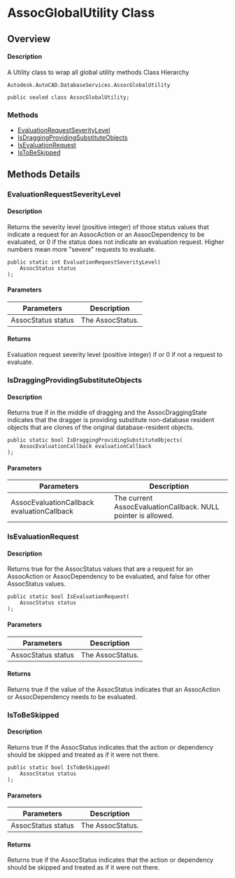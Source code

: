 # AssocGlobalUtility Class

## Overview

#### Description
A Utility class to wrap all global utility methods
Class Hierarchy
```text
Autodesk.AutoCAD.DatabaseServices.AssocGlobalUtility
```

```text
public sealed class AssocGlobalUtility;
```

### Methods

- [EvaluationRequestSeverityLevel](#evaluationrequestseveritylevel)
- [IsDraggingProvidingSubstituteObjects](#isdraggingprovidingsubstituteobjects)
- [IsEvaluationRequest](#isevaluationrequest)
- [IsToBeSkipped](#istobeskipped)


## Methods Details

### EvaluationRequestSeverityLevel

#### Description
Returns the severity level (positive integer) of those status values that indicate a request for an AssocAction or an AssocDependency to be evaluated, or 0 if the status does not indicate an evaluation request. Higher numbers mean more "severe" requests to evaluate.
```text
public static int EvaluationRequestSeverityLevel(
    AssocStatus status
);
```

#### Parameters
| Parameters | Description |
| --- | --- |
| AssocStatus status | The AssocStatus. |

#### Returns
Evaluation request severity level (positive integer) if or 0 if not a request to evaluate.
### IsDraggingProvidingSubstituteObjects

#### Description
Returns true if in the middle of dragging and the AssocDraggingState indicates that the dragger is providing substitute non-database resident objects that are clones of the original database-resident objects.
```text
public static bool IsDraggingProvidingSubstituteObjects(
    AssocEvaluationCallback evaluationCallback
);
```

#### Parameters
| Parameters | Description |
| --- | --- |
| AssocEvaluationCallback evaluationCallback | The current AssocEvaluationCallback. NULL pointer is allowed. |

### IsEvaluationRequest

#### Description
Returns true for the AssocStatus values that are a request for an AssocAction or AssocDependency to be evaluated, and false for other AssocStatus values.
```text
public static bool IsEvaluationRequest(
    AssocStatus status
);
```

#### Parameters
| Parameters | Description |
| --- | --- |
| AssocStatus status | The AssocStatus. |

#### Returns
Returns true if the value of the AssocStatus indicates that an AssocAction or AssocDependency needs to be evaluated.
### IsToBeSkipped

#### Description
Returns true if the AssocStatus indicates that the action or dependency should be skipped and treated as if it were not there.
```text
public static bool IsToBeSkipped(
    AssocStatus status
);
```

#### Parameters
| Parameters | Description |
| --- | --- |
| AssocStatus status | The AssocStatus. |

#### Returns
Returns true if the AssocStatus indicates that the action or dependency should be skipped and treated as if it were not there.